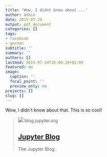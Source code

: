 ```yaml
---
title: 'Wow, I didnt know about ...'
author: admin
date: 2015-07-24
output: pdf_document
categories: []
tags:
- facebook
- german
subtitle: ''
summary: ''
authors: []
lastmod: 2015-07-24T16:04:29+02:00
featured: no
image:
  caption: ''
  focal_point: ''
  preview_only: no
projects: []
slug: []
---
```

Wow, I didn't know about that. This is so cool!﻿
> [![](https://cdn-images-1.medium.com/max/1200/1*VigrxIzP3-wH7oxoPULjrA.png)](http://blog.jupyter.org/2015/05/07/rendering-notebooks-on-github/)
> blog.jupyter.org
> ## [Jupyter Blog](http://blog.jupyter.org/2015/05/07/rendering-notebooks-on-github/)
>
>The Jupyter Blog.

